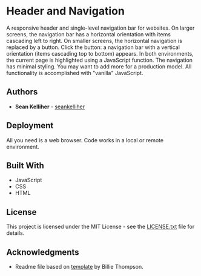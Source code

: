 # Header and Navigation

A responsive header and single-level navigation bar for websites. On larger screens, the navigation bar has a horizontal orientation with items cascading left to right. On smaller screens, the horizontal navigation is replaced by a button. Click the button: a navigation bar with a vertical orientation (items cascading top to bottom) appears. In both environments, the current page is highlighted using a JavaScript function. The navigation has minimal styling. You may want to add more for a production model. All functionality is accomplished with "vanilla" JavaScript.

## Authors

* **Sean Kelliher** - [seankelliher](https://github.com/seankelliher)

## Deployment

All you need is a web browser. Code works in a local or remote environment.

## Built With

* JavaScript
* CSS
* HTML

## License

This project is licensed under the MIT License - see the [LICENSE.txt](LICENSE.txt) file for details.

## Acknowledgments

* Readme file based on [template](https://gist.github.com/PurpleBooth/109311bb0361f32d87a2) by Billie Thompson.